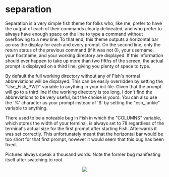 # separation
Separation is a very simple fish theme for folks who, like me, prefer to have the output of each of their commands clearly delineated, and who prefer to always have enough space on the line to type a command without overflowing to a new line. To that end, this theme outputs a horizontal bar across the display for each and every prompt. On the second line, only the return status of the previous command (if it was not 0), your username, your hostname, and your working directory are displayed. If this information should ever happen to take up more than two fifths of the screen, the actual prompt is displayed on a third line, giving you plenty of space to type.

By default the full working directory without any of Fish's normal abbreviations will be displayed. This can be easily overridden by setting the "Use_Fish_PWD" variable to anything in your init file. Given that the prompt will go to a third line if the working directory is too long, I don't find the abbreviations to be very useful, but the choise is yours. You can also use the '%' character as your prompt instead of '$' by setting the "csh_junkie" variable to anything.

There used to be a noteable bug in Fish in which the "COLUMNS" variable, which stores the width of your terminal, is always set to 78 regardless of the terminal's actual size for the first prompt after starting Fish. Afterwards it was set correctly. This unfortunately meant that the horizontal bar would be too short for that first prompt, however it would seem that this bug has been fixed.

Pictures always speak a thousand words. Note the former bug manifesting itself after switching to root.

<p align="center">
<img src="https://i.imgur.com/QftI04P.png">
</p>
